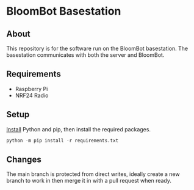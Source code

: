 # BloomBot Basestation

## About
This repository is for the software run on the BloomBot basestation. The basestation communicates with both the server and BloomBot. 

## Requirements
- Raspberry Pi
- NRF24 Radio

## Setup
[Install](https://realpython.com/installing-python/) Python and pip, then install the required packages.

```python
python -m pip install -r requirements.txt
```

## Changes
The main branch is protected from direct writes, ideally create a new branch to work in then merge it in with a pull request when ready.
